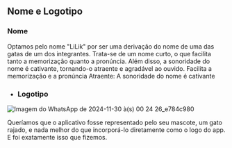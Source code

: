 ## Nome e Logotipo

### Nome

Optamos pelo nome "LiLik" por ser uma derivação do nome de uma das gatas de um dos integrantes. Trata-se de um nome curto, o que facilita tanto a memorização quanto a pronúncia. Além disso, a sonoridade do nome é cativante, tornando-o atraente e agradável ao ouvido.
Facilita a memorização e a pronúncia
Atraente: A sonoridade do nome é cativante

- ### Logotipo
![Imagem do WhatsApp de 2024-11-30 à(s) 00 24 26_e784c980](https://github.com/user-attachments/assets/fdf2c662-1d51-4024-bd89-20df2720056d)

Queríamos que o aplicativo fosse representado pelo seu mascote, um gato rajado, e nada melhor do que incorporá-lo diretamente como o logo do app. E foi exatamente isso que fizemos.
